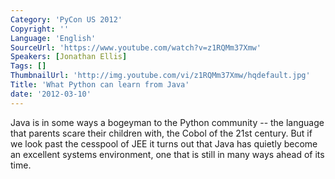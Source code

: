```yaml
---
Category: 'PyCon US 2012'
Copyright: ''
Language: 'English'
SourceUrl: 'https://www.youtube.com/watch?v=z1RQMm37Xmw'
Speakers: [Jonathan Ellis]
Tags: []
ThumbnailUrl: 'http://img.youtube.com/vi/z1RQMm37Xmw/hqdefault.jpg'
Title: 'What Python can learn from Java'
date: '2012-03-10'
---
```

Java is in some ways a bogeyman to the Python community -- the language that
parents scare their children with, the Cobol of the 21st century. But if we
look past the cesspool of JEE it turns out that Java has quietly become an
excellent systems environment, one that is still in many ways ahead of its
time.

